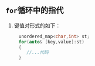 ##  `for`循环中的指代
1. 键值对形式的如下：
```cpp
     unordered_map<char,int> st;
     for(auto& [key,value]:st)
     {
        //...代码
     }
```